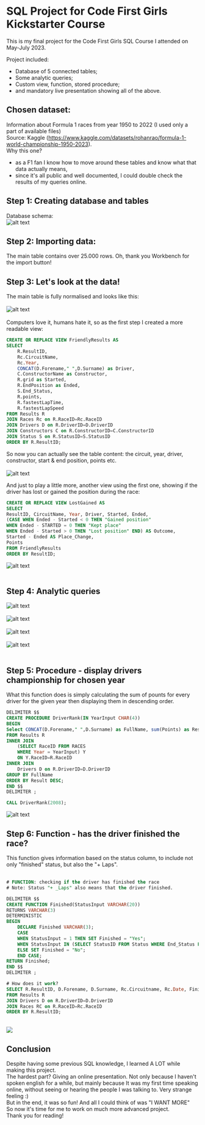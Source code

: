 # SQL Project for Code First Girls Kickstarter Course
This is my final project for the Code First Girls SQL Course I attended on May-July 2023.

Project included:
- Database of 5 connected tables;
- Some analytic queries;
- Custom view, function, stored procedure;
- and mandatory live presentation showing all of the above.

## Chosen dataset:
Information about Formula 1 races from year 1950 to 2022 (I used only a part of available files)<br>
Source: Kaggle (https://www.kaggle.com/datasets/rohanrao/formula-1-world-championship-1950-2023).<br>
Why this one?
- as a F1 fan I know how to move around these tables and know what that data actually means,
- since it's all public and well documented, I could double check the results of my queries online.

## Step 1: Creating database and tables<br>
Database schema:<br>
![alt text](https://github.com/jusjag/CodeFirstGirls_Formula1/blob/main/Project_Screenshots/F1_Schema.jpg)

## Step 2: Importing data:
The main table contains over 25.000 rows. Oh, thank you Workbench for the import button!

## Step 3: Let's look at the data!<br>
The main table is fully normalised and looks like this:<br>
<br>
![alt text](https://github.com/jusjag/CodeFirstGirls_Formula1/blob/main/Project_Screenshots/Results_Table.jpg)
<br><br>
Computers love it, humans hate it, so as the first step I created a more readable view:<br>
```SQL
CREATE OR REPLACE VIEW FriendlyResults AS
SELECT 
	R.ResultID,
    Rc.CircuitName,
    Rc.Year,
    CONCAT(D.Forename," ",D.Surname) as Driver,
    C.ConstructorName as Constructor,
    R.grid as Started,
    R.EndPosition as Ended,
    S.End_Status,
    R.points,
    R.fastestLapTime,
    R.fastestLapSpeed
FROM Results R
JOIN Races Rc on R.RaceID=Rc.RaceID
JOIN Drivers D on R.DriverID=D.DriverID
JOIN Constructors C on R.ConstructorID=C.ConstructorID
JOIN Status S on R.StatusID=S.StatusID
ORDER BY R.ResultID;
```
So now you can actually see the table content: the circuit, year, driver, constructor, start & end position, points etc.<br><br>
![alt text](https://github.com/jusjag/CodeFirstGirls_Formula1/blob/main/Project_Screenshots/1.1.View1-output.jpg)

And just to play a little more, another view using the first one, showing if the driver has lost or gained the position during the race:<br>
```SQL
CREATE OR REPLACE VIEW LostGained AS
SELECT 
ResultID, CircuitName, Year, Driver, Started, Ended, 
(CASE WHEN Ended - Started < 0 THEN "Gained position"
WHEN Ended - STARTED = 0 THEN "Kept place"
WHEN Ended - Started > 0 THEN "Lost position" END) AS Outcome,
Started - Ended AS Place_Change,
Points
FROM FriendlyResults
ORDER BY ResultID;
```
![alt text](Project_Screenshots/1.3.View2-output.jpg)
<br><br>
## Step 4: Analytic queries<br>
![alt text](https://github.com/jusjag/CodeFirstGirls_Formula1/blob/main/Project_Screenshots/2.1.Analysis1-code-output.jpg)
<br><br>
![alt text](https://github.com/jusjag/CodeFirstGirls_Formula1/blob/main/Project_Screenshots/2.2.Analysis2-code-output.jpg)
<br><br>
![alt text](https://github.com/jusjag/CodeFirstGirls_Formula1/blob/main/Project_Screenshots/3.1.Subquery1-code-output.jpg)
<br><br>
![alt text](https://github.com/jusjag/CodeFirstGirls_Formula1/blob/main/Project_Screenshots/3.2.Subquery2-code-output.jpg)
<br><br>

## Step 5: Procedure - display drivers championship for chosen year<br>
What this function does is simply calculating the sum of pounts for every driver for the given year then displaying them in descending order.<br>
```SQL
DELIMITER $$
CREATE PROCEDURE DriverRank(IN YearInput CHAR(4))
BEGIN
Select CONCAT(D.Forename," ",D.Surname) as FullName, sum(Points) as Result
FROM Results R
INNER JOIN
	(SELECT RaceID FROM RACES
	WHERE Year = YearInput) Y
	ON Y.RaceID=R.RaceID
INNER JOIN 
	Drivers D on R.DriverID=D.DriverID
GROUP BY FullName
ORDER BY Result DESC;
END $$
DELIMITER ;

CALL DriverRank(2008);
```
![alt text](https://github.com/jusjag/CodeFirstGirls_Formula1/blob/main/Project_Screenshots/5.Procedure-output.jpg)

## Step 6: Function - has the driver finished the race?<br>
This function gives information based on the status column, to include not only "finished" status, but also the "+ <number> Laps".<br><br>
```SQL
# FUNCTION: checking if the driver has finished the race
# Note: Status "+ _Laps" also means that the driver finished.

DELIMITER $$
CREATE FUNCTION Finished(StatusInput VARCHAR(20))
RETURNS VARCHAR(3)
DETERMINISTIC
BEGIN
	DECLARE Finished VARCHAR(3);
	CASE 
    WHEN StatusInput = 1 THEN SET Finished = "Yes";
    WHEN StatusInput IN (SELECT StatusID FROM Status WHERE End_Status LIKE '%Lap%') THEN SET Finished = "Yes";
    ELSE SET Finished = "No";
    END CASE;
RETURN Finished;
END $$
DELIMITER ;

# How does it work?
SELECT R.ResultID, D.Forename, D.Surname, Rc.Circuitname, Rc.Date, Finished(R.StatusID) as Finished
FROM Results R
JOIN Drivers D on R.DriverID=D.DriverID
JOIN Races RC on R.RaceID=Rc.RaceID
ORDER BY R.ResultID;
```
<br>
<img src="https://github.com/jusjag/CodeFirstGirls_Formula1/blob/main/Project_Screenshots/4.Function-output.jpg">

## Conclusion<br>
Despite having some previous SQL knowledge, I learned A LOT while making this project. <br>
The hardest part? Giving an online presentation. Not only because I haven't spoken english for a while, but mainly because It was my first time speaking online, without seeing or hearing the people I was talking to. Very strange feeling :)<br>
But in the end, it was so fun! And all I could think of was "I WANT MORE"<br> So now it's time for me to work on much more advanced project.
<br>
Thank you for reading!

